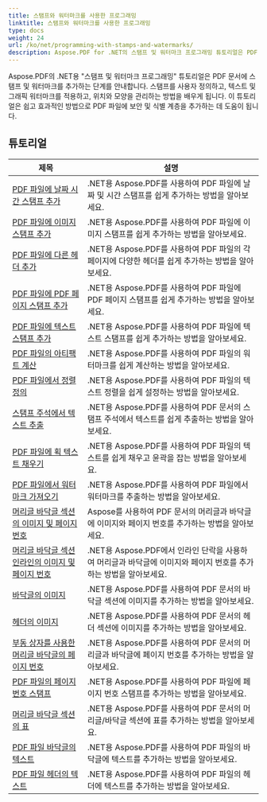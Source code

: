 ```yaml
---
title: 스탬프와 워터마크를 사용한 프로그래밍
linktitle: 스탬프와 워터마크를 사용한 프로그래밍
type: docs
weight: 24
url: /ko/net/programming-with-stamps-and-watermarks/
description: Aspose.PDF for .NET의 스탬프 및 워터마크 프로그래밍 튜토리얼은 PDF 문서에 보안 및 개인화 요소를 추가하는 방법을 알려줍니다.
---
```


Aspose.PDF의 .NET용 "스탬프 및 워터마크 프로그래밍" 튜토리얼은 PDF 문서에 스탬프 및 워터마크를 추가하는 단계를 안내합니다. 스탬프를 사용자 정의하고, 텍스트 및 그래픽 워터마크를 적용하고, 위치와 모양을 관리하는 방법을 배우게 됩니다. 이 튜토리얼은 쉽고 효과적인 방법으로 PDF 파일에 보안 및 식별 계층을 추가하는 데 도움이 됩니다.

## 튜토리얼
| 제목 | 설명 |
| --- | --- | 
| [PDF 파일에 날짜 시간 스탬프 추가](./add-date-time-stamp/) | .NET용 Aspose.PDF를 사용하여 PDF 파일에 날짜 및 시간 스탬프를 쉽게 추가하는 방법을 알아보세요. |  
| [PDF 파일에 이미지 스탬프 추가](./add-image-stamp/) | .NET용 Aspose.PDF를 사용하여 PDF 파일에 이미지 스탬프를 쉽게 추가하는 방법을 알아보세요. |  
| [PDF 파일에 다른 헤더 추가](./adding-different-headers/) | .NET용 Aspose.PDF를 사용하여 PDF 파일의 각 페이지에 다양한 헤더를 쉽게 추가하는 방법을 알아보세요. |  
| [PDF 파일에 PDF 페이지 스탬프 추가](./add-pdf-page-stamp/) | .NET용 Aspose.PDF를 사용하여 PDF 파일에 PDF 페이지 스탬프를 쉽게 추가하는 방법을 알아보세요. |  
| [PDF 파일에 텍스트 스탬프 추가](./add-text-stamp/) | .NET용 Aspose.PDF를 사용하여 PDF 파일에 텍스트 스탬프를 쉽게 추가하는 방법을 알아보세요. |  
| [PDF 파일의 아티팩트 계산](./counting-artifacts/) | .NET용 Aspose.PDF를 사용하여 PDF 파일의 워터마크를 쉽게 계산하는 방법을 알아보세요. |  
| [PDF 파일에서 정렬 정의](./define-alignment/) | .NET용 Aspose.PDF를 사용하여 PDF 파일의 텍스트 정렬을 쉽게 설정하는 방법을 알아보세요. |  
| [스탬프 주석에서 텍스트 추출](./extract-text-from-stamp-annotation/) | .NET용 Aspose.PDF를 사용하여 PDF 문서의 스탬프 주석에서 텍스트를 쉽게 추출하는 방법을 알아보세요. |  
| [PDF 파일에 획 텍스트 채우기](./fill-stroke-text/) | .NET용 Aspose.PDF를 사용하여 PDF 파일의 텍스트를 쉽게 채우고 윤곽을 잡는 방법을 알아보세요. |  
| [PDF 파일에서 워터마크 가져오기](./get-watermark/) | .NET용 Aspose.PDF를 사용하여 PDF 파일에서 워터마크를 추출하는 방법을 알아보세요. |  
| [머리글 바닥글 섹션의 이미지 및 페이지 번호](./image-and-page-number-in-header-footer-section/) | Aspose를 사용하여 PDF 문서의 머리글과 바닥글에 이미지와 페이지 번호를 추가하는 방법을 알아보세요. |  
| [머리글 바닥글 섹션 인라인의 이미지 및 페이지 번호](./image-and-page-number-in-header-footer-section-inline/) | .NET용 Aspose.PDF에서 인라인 단락을 사용하여 머리글과 바닥글에 이미지와 페이지 번호를 추가하는 방법을 알아보세요. |  
| [바닥글의 이미지](./image-in-footer/) | .NET용 Aspose.PDF를 사용하여 PDF 문서의 바닥글 섹션에 이미지를 추가하는 방법을 알아보세요. |  
| [헤더의 이미지](./image-in-header/) | .NET용 Aspose.PDF를 사용하여 PDF 문서의 헤더 섹션에 이미지를 추가하는 방법을 알아보세요. |  
| [부동 상자를 사용한 머리글 바닥글의 페이지 번호](./page-number-in-header-footer-using-floating-box/) | .NET용 Aspose.PDF를 사용하여 PDF 문서의 머리글과 바닥글에 페이지 번호를 추가하는 방법을 알아보세요. |  
| [PDF 파일의 페이지 번호 스탬프](./page-number-stamps/) | .NET용 Aspose.PDF를 사용하여 PDF 파일에 페이지 번호 스탬프를 추가하는 방법을 알아보세요. |  
| [머리글 바닥글 섹션의 표](./table-in-header-footer-section/) | .NET용 Aspose.PDF를 사용하여 PDF 문서의 머리글/바닥글 섹션에 표를 추가하는 방법을 알아보세요. |  
| [PDF 파일 바닥글의 텍스트](./text-in-footer/) | .NET용 Aspose.PDF를 사용하여 PDF 파일의 바닥글에 텍스트를 추가하는 방법을 알아보세요. |  
| [PDF 파일 헤더의 텍스트](./text-in-header/) | .NET용 Aspose.PDF를 사용하여 PDF 파일의 헤더에 텍스트를 추가하는 방법을 알아보세요. |  